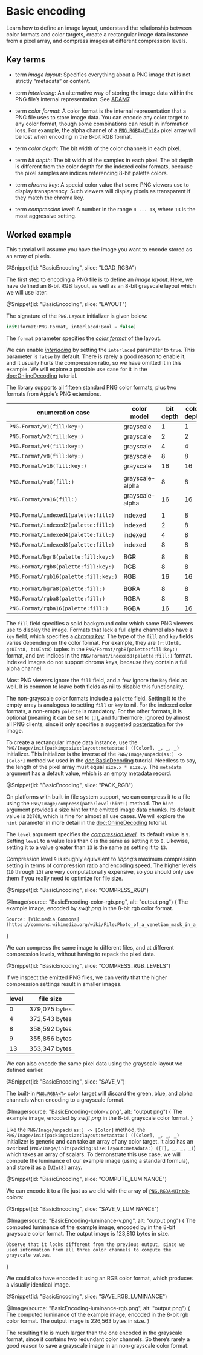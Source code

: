 # Basic encoding

Learn how to define an image layout, understand the relationship between color formats and color targets, create a rectangular image data instance from a pixel array, and compress images at different compression levels.

## Key terms

-   term *image layout*:
    Specifies everything about a PNG image that is not strictly “metadata” or content.

-   term *interlacing*:
    An alternative way of storing the image data within the PNG file’s internal representation. See [ADAM7](https://en.wikipedia.org/wiki/Adam7_algorithm).

-   term *color format*:
    A color format is the internal representation that a PNG file uses to store image data. You can encode any color target to any color format, though some combinations can result in information loss. For example, the alpha channel of a [`PNG.RGBA<UInt8>`](PNG/RGBA) pixel array will be lost when encoding in the 8-bit RGB format.

-   term *color depth*:
    The bit width of the color channels in each pixel.

-   term *bit depth*:
    The bit width of the samples in each pixel. The bit depth is different from the color depth for the indexed color formats, because the pixel samples are indices referencing 8-bit palette colors.

-   term *chroma key*:
    A special color value that some PNG viewers use to display transparency. Such viewers will display pixels as transparent if they match the chroma key.

-   term *compression level*:
    A number in the range `0 ... 13`, where `13` is the most aggressive setting.


## Worked example

This tutorial will assume you have the image you want to encode stored as an array of pixels.

@Snippet(id: "BasicEncoding", slice: "LOAD_RGBA")

The first step to encoding a PNG file is to define an [*image layout*](#st:image-layout). Here, we have defined an 8-bit RGB layout, as well as an 8-bit grayscale layout which we will use later.

@Snippet(id: "BasicEncoding", slice: "LAYOUT")

The signature of the ``PNG.Layout`` initializer is given below:

```swift
init(format:PNG.Format, interlaced:Bool = false)
```

The `format` parameter specifies the [*color format*](#st:color-format) of the layout.

We can enable [*interlacing*](#st:interlacing) by setting the `interlaced` parameter to `true`. This parameter is `false` by default. There is rarely a good reason to enable it, and it usually hurts the compression ratio, so we have omitted it in this example. We will explore a possible use case for it in the <doc:OnlineDecoding> tutorial.

The library supports all fifteen standard PNG color formats, plus two formats from Apple’s PNG extensions.

|          enumeration case                 |    color model    | bit depth | color depth | standard  |
| -------------------------------------     | ----------------- | --------- | ----------- | --------- |
| ``PNG.Format/v1(fill:key:)``              | grayscale         | 1         | 1           | core      |
| ``PNG.Format/v2(fill:key:)``              | grayscale         | 2         | 2           | core      |
| ``PNG.Format/v4(fill:key:)``              | grayscale         | 4         | 4           | core      |
| ``PNG.Format/v8(fill:key:)``              | grayscale         | 8         | 8           | core      |
| ``PNG.Format/v16(fill:key:)``             | grayscale         | 16        | 16          | core      |
||||||
| ``PNG.Format/va8(fill:)``                 | grayscale-alpha   | 8         | 8           | core      |
| ``PNG.Format/va16(fill:)``                | grayscale-alpha   | 16        | 16          | core      |
||||||
| ``PNG.Format/indexed1(palette:fill:)``    | indexed           | 1         | 8           | core      |
| ``PNG.Format/indexed2(palette:fill:)``    | indexed           | 2         | 8           | core      |
| ``PNG.Format/indexed4(palette:fill:)``    | indexed           | 4         | 8           | core      |
| ``PNG.Format/indexed8(palette:fill:)``    | indexed           | 8         | 8           | core      |
||||||
| ``PNG.Format/bgr8(palette:fill:key:)``    | BGR               | 8         | 8           | apple     |
| ``PNG.Format/rgb8(palette:fill:key:)``    | RGB               | 8         | 8           | core      |
| ``PNG.Format/rgb16(palette:fill:key:)``   | RGB               | 16        | 16          | core      |
||||||
| ``PNG.Format/bgra8(palette:fill:)``       | BGRA              | 8         | 8           | apple     |
| ``PNG.Format/rgba8(palette:fill:)``       | RGBA              | 8         | 8           | core      |
| ``PNG.Format/rgba16(palette:fill:)``      | RGBA              | 16        | 16          | core      |

The `fill` field specifies a solid background color which some PNG viewers use to display the image. Formats that lack a full alpha channel also have a `key` field, which specifies a [*chroma key*](#st:chroma-key). The type of the `fill` and `key` fields varies depending on the color format. For example, they are `(r:UInt8, g:UInt8, b:UInt8)` tuples in the ``PNG/Format/rgb8(palette:fill:key:)`` format, and ``Int`` indices in the ``PNG/Format/indexed8(palette:fill:)`` format. Indexed images do not support chroma keys, because they contain a full alpha channel.

Most PNG viewers ignore the `fill` field, and a few ignore the `key` field as well. It is common to leave both fields as nil to disable this functionality.

The non-grayscale color formats include a `palette` field. Setting it to the empty array is analogous to setting `fill` or `key` to nil. For the indexed color formats, a non-empty `palette` is mandatory. For the other formats, it is optional (meaning it can be set to `[]`), and furthermore, ignored by almost all PNG clients, since it only specifies a suggested [posterization](https://en.wikipedia.org/wiki/Posterization) for the image.

To create a rectangular image data instance, use the ``PNG/Image/init(packing:size:layout:metadata:) ([Color], _, _, _)`` initializer. This initializer is the inverse of the ``PNG/Image/unpack(as:) -> [Color]`` method we used in the <doc:BasicDecoding> tutorial. Needless to say, the length of the pixel array must equal `size.x * size.y`. The `metadata` argument has a default value, which is an empty metadata record.

@Snippet(id: "BasicEncoding", slice: "PACK_RGB")

On platforms with built-in file system support, we can compress it to a file using the ``PNG/Image/compress(path:level:hint:)`` method. The `hint` argument provides a size hint for the emitted image data chunks. Its default value is `32768`, which is fine for almost all use cases. We will explore the `hint` parameter in more detail in the <doc:OnlineDecoding> tutorial.

The `level` argument specifies the [*compression level*](#st:compression-level). Its default value is `9`. Setting `level` to a value less than `0` is the same as setting it to `0`. Likewise, setting it to a value greater than `13` is the same as setting it to `13`.

Compression level `9` is roughly equivalent to *libpng*’s maximum compression setting in terms of compression ratio and encoding speed. The higher levels (`10` through `13`) are very computationally expensive, so you should only use them if you really need to optimize for file size.

@Snippet(id: "BasicEncoding", slice: "COMPRESS_RGB")

@Image(source: "BasicEncoding-color-rgb.png", alt: "output png") {
    The example image, encoded by *swift png* in the 8-bit rgb color format.

    Source: [Wikimedia Commons](https://commons.wikimedia.org/wiki/File:Photo_of_a_venetian_mask_in_a_studio_photo_session.jpg)
}


We can compress the same image to different files, and at different compression levels, without having to repack the pixel data.

@Snippet(id: "BasicEncoding", slice: "COMPRESS_RGB_LEVELS")

If we inspect the emitted PNG files, we can verify that the higher compression settings result in smaller images.

| level | file size     |
| ----- | ------------- |
| 0     | 379,075 bytes |
| 4     | 372,543 bytes |
| 8     | 358,592 bytes |
| 9     | 355,856 bytes |
| 13    | 353,347 bytes |

We can also encode the same pixel data using the grayscale layout we defined earlier.

@Snippet(id: "BasicEncoding", slice: "SAVE_V")

The built-in [`PNG.RGBA<T>`](PNG/RGBA) color target will discard the green, blue, and alpha channels when encoding to a grayscale format.

@Image(source: "BasicEncoding-color-v.png", alt: "output png") {
    The example image, encoded by *swift png* in the 8-bit grayscale color format.
}

Like the ``PNG/Image/unpack(as:) -> [Color]`` method, the ``PNG/Image/init(packing:size:layout:metadata:) ([Color], _, _, _)`` initializer is generic and can take an array of any color target. It also has an overload (``PNG/Image/init(packing:size:layout:metadata:) ([T], _, _, _)``) which takes an array of scalars. To demonstrate this use case, we will compute the luminance of our example image (using a standard formula), and store it as a `[UInt8]` array.

@Snippet(id: "BasicEncoding", slice: "COMPUTE_LUMINANCE")

We can encode it to a file just as we did with the array of [`PNG.RGBA<UInt8>`](PNG/RGBA) colors:

@Snippet(id: "BasicEncoding", slice: "SAVE_V_LUMINANCE")

@Image(source: "BasicEncoding-luminance-v.png", alt: "output png") {
    The computed luminance of the example image, encoded by in the 8-bit grayscale color format. The output image is 123,810 bytes in size.

    Observe that it looks different from the previous output, since we used information from all three color channels to compute the grayscale values.
}

We could also have encoded it using an RGB color format, which produces a visually identical image.

@Snippet(id: "BasicEncoding", slice: "SAVE_RGB_LUMINANCE")

@Image(source: "BasicEncoding-luminance-rgb.png", alt: "output png") {
    The computed luminance of the example image, encoded in the 8-bit rgb color format. The output image is 226,563 bytes in size.
}

The resulting file is much larger than the one encoded in the grayscale format, since it contains two redundant color channels. So there’s rarely a good reason to save a grayscale image in an non-grayscale color format.

